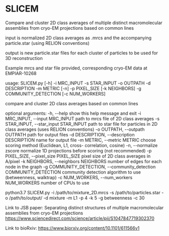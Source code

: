 # SLICEM

Compare and cluster 2D class averages of multiple distinct macromolecular assemblies from cryo-EM projections based on common lines

input is normalized 2D class averages as .mrcs and the accompanying particle.star (using RELION conventions)

output is new particle.star files for each cluster of particles to be used for 3D reconstruction

Example mrcs and star file provided, corresponding cryo-EM data at EMPIAR-10268




usage: SLICEM.py [-h] -i MRC_INPUT -s STAR_INPUT -o OUTPATH -d DESCRIPTION -m
                 METRIC [-n] -p PIXEL_SIZE [-k NEIGHBORS] -g
                 COMMUNITY_DETECTION [-c NUM_WORKERS]

compare and cluster 2D class averages based on common lines

optional arguments:
  -h, --help            show this help message and exit
  -i MRC_INPUT, --input MRC_INPUT
                        path to mrcs file of 2D class averages
  -s STAR_INPUT, --star_input STAR_INPUT
                        path to star file for particles in 2D class averages
                        (uses RELION conventions)
  -o OUTPATH, --outpath OUTPATH
                        path for output files
  -d DESCRIPTION, --description DESCRIPTION
                        name for output file
  -m METRIC, --metric METRIC
                        choose scoring method (Euclidean, L1, cross-
                        correlation, cosine)
  -n, --normalize       zscore normalize 1D projections before scoring (not
                        recommended)
  -p PIXEL_SIZE, --pixel_size PIXEL_SIZE
                        pixel size of 2D class averages in A/pixel
  -k NEIGHBORS, --neighbors NEIGHBORS
                        number of edges for each node in the graph
  -g COMMUNITY_DETECTION, --community_detection COMMUNITY_DETECTION
                        community detection algorithm to use (betweenness,
                        walktrap)
  -c NUM_WORKERS, --num_workers NUM_WORKERS
                        number of CPUs to use




python3.7 SLICEM.py -i /path/to/mixture_2D.mrcs -s /path/to/particles.star -o /path/to/output/ -d mixture -m L1 -p 4 -k 5 -g betweenness -c 30




Link to JSB paper:
Separating distinct structures of multiple macromolecular assemblies from cryo-EM projections
https://www.sciencedirect.com/science/article/pii/S1047847719302370

Link to bioRxiv: https://www.biorxiv.org/content/10.1101/611566v1
